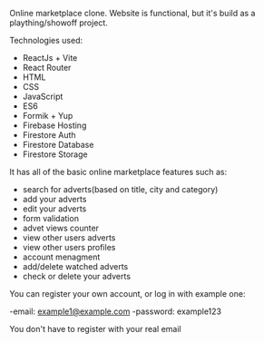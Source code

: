 Online marketplace clone.
Website is functional, but it's build as a plaything/showoff project.

Technologies used:

-   ReactJs + Vite
-   React Router
-   HTML
-   CSS
-   JavaScript
-   ES6
-   Formik + Yup
-   Firebase Hosting
-   Firestore Auth
-   Firestore Database
-   Firestore Storage

It has all of the basic online marketplace features such as:

-   search for adverts(based on title, city and category)
-   add your adverts
-   edit your adverts
-   form validation
-   advet views counter
-   view other users adverts
-   view other users profiles
-   account menagment
-   add/delete watched adverts
-   check or delete your adverts

You can register your own account, or log in with example one:

-email: example1@example.com
-password: example123

You don't have to register with your real email
